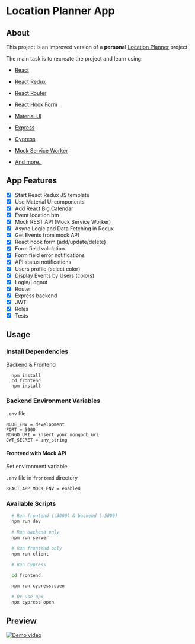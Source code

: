 # Location Planner App

## About

This project is an improved version of a **personal** [Location Planner](https://github.com/uoshvis/location-planner) project.

The main task is to recreate the project and learn using:

-   [React](https://react.dev/)

-   [React Redux](https://react-redux.js.org/)

-   [React Router](https://reactrouter.com/)

-   [React Hook Form](https://react-hook-form.com/)

-   [Material UI](https://mui.com/)

-   [Express](https://expressjs.com/)

-   [Cypress](https://www.cypress.io/)

-   [Mock Service Worker](https://mswjs.io/docs/getting-started/mocks)

-   [And more..](https://stackoverflow.com/)

## App Features

-   [x] Start React Redux JS template
-   [x] Use Material UI components
-   [x] Add React Big Calendar
-   [x] Event location btn
-   [x] Mock REST API (Mock Service Worker)
-   [x] Async Logic and Data Fetching in Redux
-   [x] Get Events from mock API
-   [x] React hook form (add/update/delete)
-   [x] Form field validation
-   [x] Form field error notifications
-   [x] API status notifications
-   [x] Users profile (select color)
-   [x] Display Events by Users (colors)
-   [x] Login/Logout
-   [x] Router
-   [x] Express backend
-   [x] JWT
-   [x] Roles
-   [x] Tests

## Usage

### Install Dependencies

Backend & Frontend

```
  npm install
  cd frontend
  npm install
```

### Backend Environment Variables

`.env` file

```
NODE_ENV = development
PORT = 5000
MONGO_URI = insert_your_mongodb_uri
JWT_SECRET = any_string
```

#### Frontend with Mock API

Set environment variable

`.env` file in `frontend` directory

```
REACT_APP_MOCK_ENV = enabled
```

### Available Scripts

```bash
  # Run frontend (:3000) & backend (:5000)
  npm run dev

  # Run backend only
  npm run server

  # Run frontend only
  npm run client
```

```bash
  # Run Cypress

  cd frontend

  npm run cypress:open

  # Or use npx
  npx cypress open
```

## Preview

[![Demo video](https://img.youtube.com/vi/iUXZKbeGzjs/maxresdefault.jpg)](https://youtu.be/iUXZKbeGzjs)